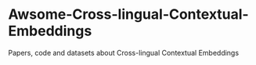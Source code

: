# Awsome-Cross-lingual-Contextual-Embeddings
Papers, code and datasets about Cross-lingual Contextual Embeddings
